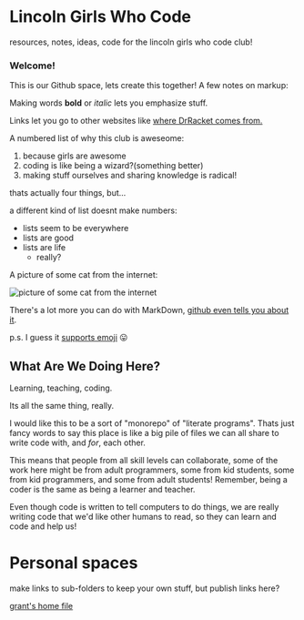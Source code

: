 # Lincoln Girls Who Code
resources, notes, ideas, code for the lincoln girls who code club!

### Welcome!
This is our Github space, lets create this together!  A few notes on
markup:

Making words **bold** or *italic* lets you emphasize stuff.

Links let you go to other websites like [where DrRacket comes from.](http://racket-lang.org)

A numbered list of why this club is aweseome:

1. because girls are awesome
2. coding is like being a wizard?(something better)
3. making stuff ourselves and sharing knowledge is radical!

thats actually four things, but...

a different kind of list doesnt make numbers:

* lists seem to be everywhere
* lists are good
* lists are life
  * really?
  
A picture of some cat from the internet:

![picture of some cat from the internet](https://pbs.twimg.com/profile_images/848395594590814208/_TtPuzHs.jpg)

There's a lot more you can do with MarkDown, [github even tells you about it](https://guides.github.com/features/mastering-markdown/).

p.s. I guess it [supports emoji](https://gist.github.com/rxaviers/7360908) :stuck_out_tongue:

## What Are We Doing Here?

Learning, teaching, coding.

Its all the same thing, really.

I would like this to be a sort of "monorepo" of "literate programs".
Thats just fancy words to say this place is like a big pile of files 
we can all share to write code with, and *for*, each other.

This means that people from all skill levels can collaborate,
some of the work here might be from adult programmers, some from kid students,
some from kid programmers, and some from adult students!  Remember, being a coder
is the same as being a learner and teacher.

Even though code is written to tell computers to do things, we are really
writing code that we'd like other humans to read, so they can learn and code and help us!

# Personal spaces
make links to sub-folders to keep your own stuff, but publish links here?

[grant's home file](grant/home.org)
